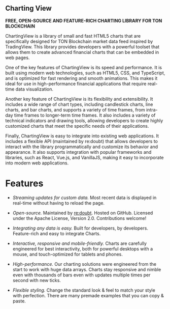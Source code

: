 ## Charting View

**FREE, OPEN-SOURCE AND FEATURE-RICH CHARTING LIBRARY FOR TON BLOCKCHAIN**

ChartingView is a library of small and fast HTML5 charts that are specifically designed for TON Blockchain market data feed inspired by TradingView. This library provides developers with a powerful toolset that allows them to create advanced financial charts that can be embedded in web pages.

One of the key features of ChartingView is its speed and performance. It is built using modern web technologies, such as HTML5, CSS, and TypeScript, and is optimized for fast rendering and smooth animations. This makes it ideal for use in high-performance financial applications that require real-time data visualization.

Another key feature of ChartingView is its flexibility and extensibility. It includes a wide range of chart types, including candlestick charts, line charts, and bar charts, and supports a variety of time frames, from intra-day time frames to longer-term time frames. It also includes a variety of technical indicators and drawing tools, allowing developers to create highly customized charts that meet the specific needs of their applications.

Finally, ChartingView is easy to integrate into existing web applications. It includes a flexible API (maintained by re:doubt) that allows developers to interact with the library programmatically and customize its behavior and appearance. It also supports integration with popular frameworks and libraries, such as React, Vue.js, and VanillaJS, making it easy to incorporate into modern web applications.


# Features

- *Streaming updates for custom data.* Most recent data is displayed in real-time without having to reload the page.

- *Open-source.* Maintained by [re:doubt](https://www.redoubt.online/). Hosted on GitHub. Licensed under the Apache License, Version 2.0. Contributions welcome! 

- *Integrating any data is easy.* Built for developers, by developers. Feature-rich and easy to integrate Charts.

- *Interactive, responsive and mobile-friendly.* Charts are carefully engineered for best interactivity, both for powerful desktops with a mouse, and touch-optimized for tablets and phones.

- *High-performance.* Our charting solutions were engineered from the start to work with huge data arrays. Charts stay responsive and nimble even with thousands of bars even with updates multiple times per second with new ticks.

- *Flexible styling.* Change the standard look & feel to match your style with perfection. There are many premade examples that you can copy & paste.

